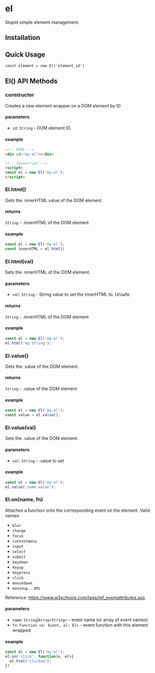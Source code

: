 # el

Stupid simple element management.

## Installation

## Quick Usage

```
const element = new El('element_id')
```

## El() API Methods

### constructor
Creates a new element wrapper on a DOM element by ID

#### parameters
* `id`: `String` - DOM element ID.

#### example
```html
<!-- HTML -->
<div id="my-el"></div>

<!-- Javascript -->
<script>
const el = new El('my-el');
</script>
```

### El.html()
Gets the .innerHTML value of the DOM element.

#### returns
`String` - .innerHTML of the DOM element

#### example
```javascript
const el = new El('my-el');
const innerHTML = el.html()
```

### El.html(val)
Sets the .innerHTML of the DOM element.

#### parameters
* `val`: `String` - String value to set the innerHTML to.  Unsafe.

#### returns
`String` - .innerHTML of the DOM element

#### example
```javascript
const el = new El('my-el');
el.html('my string');
```

### El.value()
Gets the .value of the DOM element.

#### returns
`String` - .value of the DOM element

#### example
```javascript
const el = new El('my-el');
const value = el.value();
```

### El.value(val)
Sets the .value of the DOM element.

#### parameters
* `val`: `String` - .value to set

#### example
```javascript
const el = new El('my-el');
el.value('some-value');
```

### El.on(name, fn)
Attaches a function onto the corresponding event on the element.  Valid names:
* `blur`
* `change`
* `focus`
* `contextmenu`
* `input`
* `select`
* `submit`
* `keydown`
* `keyup`
* `keypress`
* `click`
* `mousedown`
* `mouseup`
... etc

Reference: https://www.w3schools.com/tags/ref_eventattributes.asp

#### parameters
* `name`: `String`|`Array<String>` - event name (or array of event names)
* `fn`: `Function <e: Event, el: El>` - event function with this element wrapped

#### example
```javascript
const el = new El('my-el');
el.on('click', function(e, el){
  el.html('clicked');
})
```
